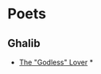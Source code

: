 # Poets

## Ghalib

* [The "Godless" Lover](https://web.archive.org/web/20130518090200/http://www.sufism.ru/eng/txts/a_godless.htm#0)
    * 
